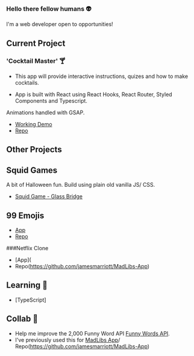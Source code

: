 ### Hello there fellow humans :alien:

I'm a web developer open to opportunities!

## Current Project

### 'Cocktail Master' :cocktail:

- This app will provide interactive instructions, quizes and how to make cocktails.

- App is built with React using React Hooks, React Router, Styled Components and Typescript.

Animations handled with GSAP.
- [Working Demo](https://cocktailking.netlify.app/)
- [Repo](https://github.com/jamesmarriott/CocktailKing)

## Other Projects

## Squid Games
A bit of Halloween fun. Build using plain old vanilla JS/ CSS.
- [Squid Game - Glass Bridge ](https://jamesmarriott.github.io/SquidGame/)

## 99 Emojis
- [App](https://99emojis.netlify.app/)
- [Repo](https://github.com/jamesmarriott/99emojis)

###Netflix Clone
- [App](
- Repo(https://github.com/jamesmarriott/MadLibs-App)

## Learning :seedling:
- [TypeScript]

## Collab 👯
- Help me improve the 2,000 Funny Word API [Funny Words API](https://github.com/jamesmarriott/FunnyWordsAPI).
- I've previously used this for [MadLibs App](https://madlibzapp.netlify.app/)/ Repo(https://github.com/jamesmarriott/MadLibs-App)
